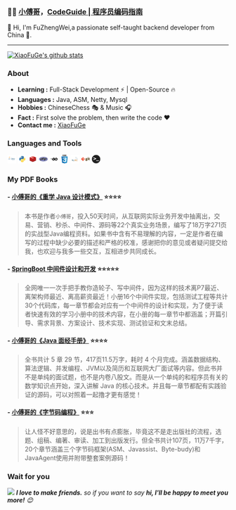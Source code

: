 ###  :man_technologist:  [小傅哥](https://bugstack.cn)，[CodeGuide | 程序员编码指南](https://github.com/fuzhengwei/CodeGuide/wiki)

👋 Hi, I'm FuZhengWei,a passionate self-taught backend developer from China 🚀. 

---------------------------------------------------------------------------------------------------------------------------------------------------------------------------------

[![XiaoFuGe's github stats](https://github-readme-stats.vercel.app/api?username=fuzhengwei&show_icons=true&title_color=fff&icon_color=79ff97&text_color=9f9f9f&bg_color=151515)](https://github.com/fuzhengwei)


### About

-  **Learning :** Full-Stack Development :zap: | Open-Source :fire:    
-  **Languages :** Java, ASM, Netty, Mysql
-  **Hobbies :** ChineseChess :performing_arts: & Music :headphones:
-  **Fact :** First solve the problem, then write the code :heart:
-  **Contact me :** [XiaoFuGe](mailto:184172133@qq.com)


### Languages and Tools

<code><img height="20" src="https://raw.githubusercontent.com/github/explore/80688e429a7d4ef2fca1e82350fe8e3517d3494d/topics/java/java.png"></code>
<code><img height="20" src="https://raw.githubusercontent.com/github/explore/80688e429a7d4ef2fca1e82350fe8e3517d3494d/topics/python/python.png"></code>
<code><img height="20" src="https://raw.githubusercontent.com/github/explore/80688e429a7d4ef2fca1e82350fe8e3517d3494d/topics/redis/redis.png"></code>
<code><img height="20" src="https://raw.githubusercontent.com/github/explore/80688e429a7d4ef2fca1e82350fe8e3517d3494d/topics/php/php.png"></code>
<code><img height="20" src="https://raw.githubusercontent.com/github/explore/80688e429a7d4ef2fca1e82350fe8e3517d3494d/topics/go/go.png"></code>
<code><img height="20" src="https://raw.githubusercontent.com/github/explore/80688e429a7d4ef2fca1e82350fe8e3517d3494d/topics/css/css.png"></code>
<code><img height="20" src="https://raw.githubusercontent.com/github/explore/80688e429a7d4ef2fca1e82350fe8e3517d3494d/topics/mysql/mysql.png"></code>
<code><img height="20" src="https://raw.githubusercontent.com/github/explore/80688e429a7d4ef2fca1e82350fe8e3517d3494d/topics/git/git.png"></code>
<code><img height="20" src="https://raw.githubusercontent.com/github/explore/80688e429a7d4ef2fca1e82350fe8e3517d3494d/topics/terminal/terminal.png"></code>

### My PDF Books

#### - [小傅哥的《重学 Java 设计模式》](http://book.bugstack.cn/#s/6AneBuNA) ⭐⭐⭐⭐

>本书是作者`小傅哥`，投入50天时间，从互联网实际业务开发中抽离出，交易、营销、秒杀、中间件、源码等22个真实业务场景，编写了18万字271页的实战型Java编程资料。如果书中含有不易理解的内容，一定是作者在编写的过程中缺少必要的描述和严格的校准，感谢把你的意见或者疑问提交给我，也欢迎与我多一些交互，互相进步共同成长。

#### - [SpringBoot 中间件设计和开发](https://juejin.cn/book/6940996508632219689) ⭐⭐⭐⭐⭐
>全网唯一一次手把手教你造轮子、写中间件，因为这样的技术离P7最近、离架构师最近、离高薪资最近！小册16个中间件实现，包括测试工程等共计30个代码库，每一章节都会对应有一个中间件的设计和实现，为了便于读者快速有效的学习小册中的技术内容，在小册的每一章节中都涵盖；开篇引导、需求背景、方案设计、技术实现、测试验证和文末总结。

#### - [小傅哥的《Java 面经手册》](https://download.csdn.net/download/Yao__Shun__Yu/14932325) ⭐⭐⭐⭐

>全书共计 5 章 29 节，417页11.5万字，耗时 4 个月完成。涵盖数据结构、算法逻辑、并发编程、JVM以及简历和互联网大厂面试等内容。但此书并不是单纯的面试题，也不是内卷八股文。而是从一个单纯的和程序员有关的数学知识点开始，深入讲解 Java 的核心技术。并且每一章节都配有实践验证的源码，可以对照着一起撸才更有感觉！

#### - [小傅哥的《字节码编程》](http://book.bugstack.cn/#s/51Es_z_Q) ⭐⭐⭐

>让人怪不好意思的，说是出书有点膨胀，毕竟这不是走出版社的流程，选题、组稿、编著、审读、加工到出版发行。但全书共计107页，11万7千字，20个章节涵盖三个字节码框架(ASM、Javassist、Byte-budy)和JavaAgent使用并附带整套案例源码！

### Wait for you

<img src="https://media.giphy.com/media/LnQjpWaON8nhr21vNW/giphy.gif" width="60"> <em><b>I love to make friends.</b> so if you want to say <b>hi, I'll be happy to meet you more!</b> 😊</em>

